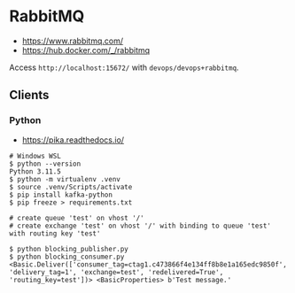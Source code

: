 # RabbitMQ

- https://www.rabbitmq.com/
- https://hub.docker.com/_/rabbitmq

Access `http://localhost:15672/` with `devops/devops+rabbitmq`.

## Clients

### Python

- https://pika.readthedocs.io/

```shell
# Windows WSL
$ python --version
Python 3.11.5
$ python -m virtualenv .venv
$ source .venv/Scripts/activate
$ pip install kafka-python
$ pip freeze > requirements.txt
```

```
# create queue 'test' on vhost '/'
# create exchange 'test' on vhost '/' with binding to queue 'test' with routing key 'test'
```

```shell
$ python blocking_publisher.py
$ python blocking_consumer.py
<Basic.Deliver(['consumer_tag=ctag1.c473866f4e134ff8b8e1a165edc9850f', 'delivery_tag=1', 'exchange=test', 'redelivered=True', 'routing_key=test'])> <BasicProperties> b'Test message.'
```